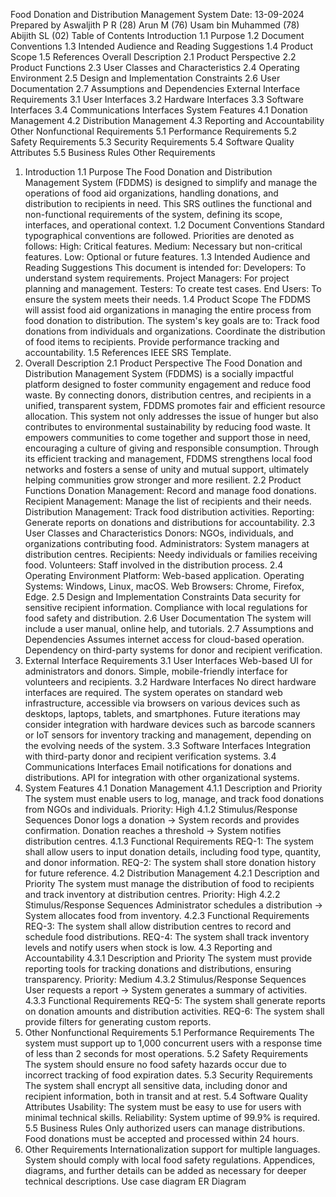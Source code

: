 Food Donation and Distribution Management System
Date: 13-09-2024
Prepared by 
Aswaljith P R (28)
 Arun M (76)
 Usam bin Muhammed (78)
 Abijith SL (02)
Table of Contents
Introduction 
1.1 Purpose 
1.2 Document Conventions 
1.3 Intended Audience and Reading Suggestions 
1.4 Product Scope 
1.5 References
Overall Description 
2.1 Product Perspective 
2.2 Product Functions 
2.3 User Classes and Characteristics 
2.4 Operating Environment 
2.5 Design and Implementation Constraints
2.6 User Documentation 
2.7 Assumptions and Dependencies
External Interface Requirements 
3.1 User Interfaces 
3.2 Hardware Interfaces 
3.3 Software Interfaces 
3.4 Communications Interfaces
System Features 
4.1 Donation Management 
4.2 Distribution Management 
4.3 Reporting and Accountability
Other Nonfunctional Requirements 
5.1 Performance Requirements 
5.2 Safety Requirements 
5.3 Security Requirements 
5.4 Software Quality Attributes 
5.5 Business Rules
Other Requirements
1. Introduction
1.1 Purpose
The Food Donation and Distribution Management System (FDDMS) is designed to simplify and 
manage the operations of food aid organizations, handling donations, and distribution to recipients 
in need. This SRS outlines the functional and non-functional requirements of the system, defining its 
scope, interfaces, and operational context.
1.2 Document Conventions
Standard typographical conventions are followed. Priorities are denoted as follows:
High: Critical features.
Medium: Necessary but non-critical features.
Low: Optional or future features.
1.3 Intended Audience and Reading Suggestions
This document is intended for:
Developers: To understand system requirements.
Project Managers: For project planning and management.
Testers: To create test cases.
End Users: To ensure the system meets their needs.
1.4 Product Scope
The FDDMS will assist food aid organizations in managing the entire process from food donation to 
distribution. The system's key goals are to:
Track food donations from individuals and organizations.
Coordinate the distribution of food items to recipients.
Provide performance tracking and accountability.
1.5 References
IEEE SRS Template.
2. Overall Description
2.1 Product Perspective
The Food Donation and Distribution Management System (FDDMS) is a socially impactful platform 
designed to foster community engagement and reduce food waste. By connecting donors, 
distribution centres, and recipients in a unified, transparent system, FDDMS promotes fair and 
efficient resource allocation. This system not only addresses the issue of hunger but also contributes 
to environmental sustainability by reducing food waste. It empowers communities to come together 
and support those in need, encouraging a culture of giving and responsible consumption. Through its 
efficient tracking and management, FDDMS strengthens local food networks and fosters a sense of 
unity and mutual support, ultimately helping communities grow stronger and more resilient.
2.2 Product Functions
Donation Management: Record and manage food donations.
Recipient Management: Manage the list of recipients and their needs.
Distribution Management: Track food distribution activities.
Reporting: Generate reports on donations and distributions for accountability.
2.3 User Classes and Characteristics
Donors: NGOs, individuals, and organizations contributing food.
Administrators: System managers at distribution centres.
Recipients: Needy individuals or families receiving food.
Volunteers: Staff involved in the distribution process.
2.4 Operating Environment
Platform: Web-based application.
Operating Systems: Windows, Linux, macOS.
Web Browsers: Chrome, Firefox, Edge.
2.5 Design and Implementation Constraints
Data security for sensitive recipient information.
Compliance with local regulations for food safety and distribution.
2.6 User Documentation
The system will include a user manual, online help, and tutorials.
2.7 Assumptions and Dependencies
Assumes internet access for cloud-based operation.
Dependency on third-party systems for donor and recipient verification.
3. External Interface Requirements
3.1 User Interfaces
Web-based UI for administrators and donors.
Simple, mobile-friendly interface for volunteers and recipients.
3.2 Hardware Interfaces
No direct hardware interfaces are required. The system operates on standard web infrastructure, 
accessible via browsers on various devices such as desktops, laptops, tablets, and smartphones. 
Future iterations may consider integration with hardware devices such as barcode scanners or IoT 
sensors for inventory tracking and management, depending on the evolving needs of the system.
3.3 Software Interfaces
Integration with third-party donor and recipient verification systems.
3.4 Communications Interfaces
Email notifications for donations and distributions.
API for integration with other organizational systems.
4. System Features
4.1 Donation Management
4.1.1 Description and Priority
The system must enable users to log, manage, and track food donations from NGOs and individuals. 
Priority: High
4.1.2 Stimulus/Response Sequences
Donor logs a donation → System records and provides confirmation.
Donation reaches a threshold → System notifies distribution centres.
4.1.3 Functional Requirements
REQ-1: The system shall allow users to input donation details, including food type, quantity, and 
donor information.
REQ-2: The system shall store donation history for future reference.
4.2 Distribution Management
4.2.1 Description and Priority
The system must manage the distribution of food to recipients and track inventory at distribution 
centres. Priority: High
4.2.2 Stimulus/Response Sequences
Administrator schedules a distribution → System allocates food from inventory.
4.2.3 Functional Requirements
REQ-3: The system shall allow distribution centres to record and schedule food distributions.
REQ-4: The system shall track inventory levels and notify users when stock is low.
4.3 Reporting and Accountability
4.3.1 Description and Priority
The system must provide reporting tools for tracking donations and distributions, ensuring 
transparency. Priority: Medium
4.3.2 Stimulus/Response Sequences
User requests a report → System generates a summary of activities.
4.3.3 Functional Requirements
REQ-5: The system shall generate reports on donation amounts and distribution activities.
REQ-6: The system shall provide filters for generating custom reports.
5. Other Nonfunctional Requirements
5.1 Performance Requirements
The system must support up to 1,000 concurrent users with a response time of less than 2 seconds 
for most operations.
5.2 Safety Requirements
The system should ensure no food safety hazards occur due to incorrect tracking of food expiration 
dates.
5.3 Security Requirements
The system shall encrypt all sensitive data, including donor and recipient information, both in transit 
and at rest.
5.4 Software Quality Attributes
Usability: The system must be easy to use for users with minimal technical skills.
Reliability: System uptime of 99.9% is required.
5.5 Business Rules
Only authorized users can manage distributions.
Food donations must be accepted and processed within 24 hours.
6. Other Requirements
Internationalization support for multiple languages.
System should comply with local food safety regulations.
Appendices, diagrams, and further details can be added as necessary for deeper technical 
descriptions.
Use case diagram
ER Diagram
